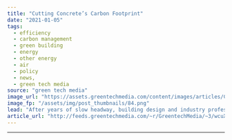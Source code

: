 ```yaml
---
title: "Cutting Concrete’s Carbon Footprint"
date: "2021-01-05"
tags: 
  - efficiency
  - carbon management
  - green building
  - energy
  - other energy
  - air
  - policy
  - news,
  - green tech media
source: "green tech media"
image_url: "https://assets.greentechmedia.com/content/images/articles/Cement_plant_XL.jpg"
image_fp: "/assets/img/post_thumbnails/84.png"
lead: "After years of slow headway, building design and industry professionals say sharp reductions in the climate impact of concrete are possible now. That is significant because cement, the critical glue that holds concrete together, is so carbon-intensiv ..."
article_url: "http://feeds.greentechmedia.com/~r/GreentechMedia/~3/wcuXvCdAuFY/cutting-concretes-carbon-footprint"
---
```


---
